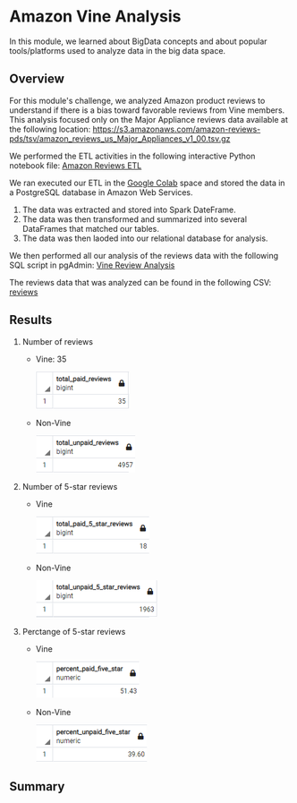 # Amazon Vine Analysis
In this module, we learned about BigData concepts and about popular tools/platforms used to analyze data in the big data space. 

## Overview
For this module's challenge, we analyzed Amazon product reviews to understand if there is a bias toward favorable reviews from Vine members. This analysis focused only on the Major Appliance reviews data available at the following location:
https://s3.amazonaws.com/amazon-reviews-pds/tsv/amazon_reviews_us_Major_Appliances_v1_00.tsv.gz

We performed the ETL activities in the following interactive Python notebook file: [Amazon Reviews ETL](Amazon_Reviews_ETL.ipynb)

We ran executed our ETL in the [Google Colab](https://colab.research.google.com/) space and stored the data in a PostgreSQL database in Amazon Web Services.

1. The data was extracted and stored into Spark DateFrame.
2. The data was then transformed and summarized into several DataFrames that matched our tables.
3. The data was then laoded into our relational database for analysis.

We then performed all our analysis of the reviews data with the following SQL script in pgAdmin: [Vine Review Analysis](Vine_Review_Analysis.sql)

The reviews data that was analyzed can be found in the following CSV: [reviews](vine_table.csv)

## Results
1. Number of reviews
   - Vine: 35
   
     ![Vine Reviews](images/totalPaidReviews.png)
   - Non-Vine
   
     ![Non-Vine Reviews](images/totalUnpaidReviews.png)
2. Number of 5-star reviews
   - Vine
   
     ![Vine 5-star Reviews](images/totalPaid5StarReviews.png)
   - Non-Vine
   
     ![Non-Vine 5-star Reviews](images/totalUnpaid5StarReviews.png)
3. Perctange of 5-star reviews
   - Vine
   
     ![Vine Percent 5-star Reviews](images/percentPaid5Star.png)
   - Non-Vine
   
     ![Non-Vine Percent 5-star Reviews](images/percentUnpaid5Star.png)


## Summary

